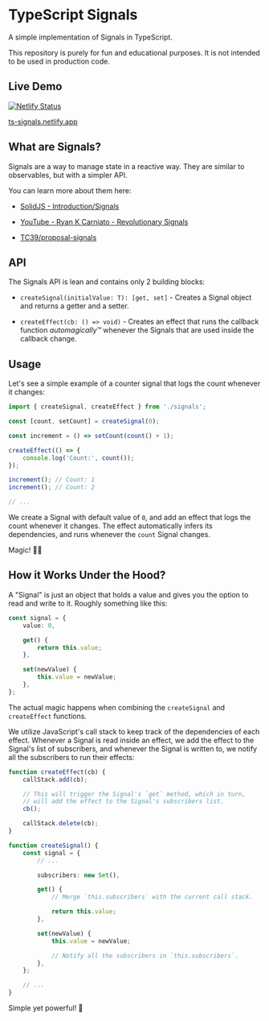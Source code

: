 # TypeScript Signals

A simple implementation of Signals in TypeScript.

This repository is purely for fun and educational purposes.
It is not intended to be used in production code.

## Live Demo

[![Netlify Status](https://api.netlify.com/api/v1/badges/a782e12b-6f39-48f2-b8c0-ced9cd483866/deploy-status)](https://ts-signals.netlify.app)

[ts-signals.netlify.app](https://ts-signals.netlify.app)

## What are Signals?

Signals are a way to manage state in a reactive way. They are similar to observables, but with a simpler API.

You can learn more about them here:

-   [SolidJS - Introduction/Signals](https://www.solidjs.com/tutorial/introduction_signals)

-   [YouTube - Ryan K Carniato - Revolutionary Signals](https://www.youtube.com/watch?v=Jp7QBjY5K34)

-   [TC39/proposal-signals](https://github.com/tc39/proposal-signals)

## API

The Signals API is lean and contains only 2 building blocks:

-   `createSignal(initialValue: T): [get, set]` - Creates a Signal object and returns a getter and a setter.

-   `createEffect(cb: () => void)` - Creates an effect that runs the callback function _automagically™_ whenever the Signals that are used inside the callback change.

## Usage

Let's see a simple example of a counter signal that logs the count whenever it changes:

```typescript
import { createSignal, createEffect } from './signals';

const [count, setCount] = createSignal(0);

const increment = () => setCount(count() + 1);

createEffect(() => {
	console.log('Count:', count());
});

increment(); // Count: 1
increment(); // Count: 2

// ...
```

We create a Signal with default value of `0`, and add an effect that logs the count whenever it changes.
The effect automatically infers its dependencies, and runs whenever the `count` Signal changes.

Magic! 🎩✨

## How it Works Under the Hood?

A "Signal" is just an object that holds a value and gives you the option to read and write to it. Roughly something like this:

```typescript
const signal = {
	value: 0,

	get() {
		return this.value;
	},

	set(newValue) {
		this.value = newValue;
	},
};
```

The actual magic happens when combining the `createSignal` and `createEffect` functions.

We utilize JavaScript's call stack to keep track of the dependencies of each effect.
Whenever a Signal is read inside an effect, we add the effect to the Signal's list of subscribers, and whenever the Signal is written to, we notify all the subscribers to run their effects:

```typescript
function createEffect(cb) {
	callStack.add(cb);

	// This will trigger the Signal's `get` method, which in turn,
	// will add the effect to the Signal's subscribers list.
	cb();

	callStack.delete(cb);
}

function createSignal() {
	const signal = {
		// ...

		subscribers: new Set(),

		get() {
			// Merge `this.subscribers` with the current call stack.

			return this.value;
		},

		set(newValue) {
			this.value = newValue;

			// Notify all the subscribers in `this.subscribers`.
		},
	};

	// ...
}
```

Simple yet powerful! 🚀
